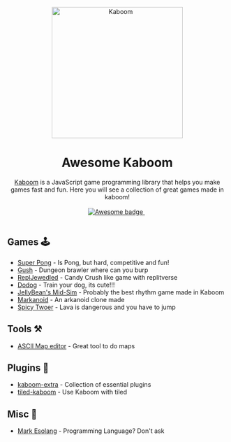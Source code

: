 <p align="center">
  <img width="300" src="https://github.com/replit/kaboom/raw/master/kaboom.png" alt="Kaboom">
</p>

<h1 align="center">Awesome Kaboom</h1>

<p align="center">
  <a href="https://kaboomjs.com">Kaboom</a> is a JavaScript game programming library that helps you make games fast and fun. Here you will see a collection of great games made in kaboom!
  <br />
  <br />
  <a href="https://github.com/sindresorhus/awesome">
    <img src="https://cdn.rawgit.com/sindresorhus/awesome/d7305f38d29fed78fa85652e3a63e154dd8e8829/media/badge.svg" alt="Awesome badge">
  </a>
  &nbsp;
  <br />
  <br />
</p>

## Games 🕹️

- [Super Pong](https://replit.com/@SixBeeps/Super-Pong) - Is Pong, but hard, competitive and fun!
- [Gush](https://replit.com/@aMoniker/Gush)  - Dungeon brawler where can you burp 
- [ReplJewedled](https://replit.com/@ConnorBrewster/ReplJeweled) - Candy Crush like game with replitverse
- [Dodog](https://achtaitaipai.itch.io/dodog) - Train your dog, its cute!!!
- [JellyBean's Mid-Sim](https://meowcatheorange.itch.io/mid-simulator) - Probably the best rhythm game made in Kaboom
- [Markanoid](https://meowcatheorange.itch.io/markanoid) - An arkanoid clone made
- [Spicy Twoer](https://stmn.itch.io/spicy-tower) - Lava is dangerous and you have to jump

## Tools ⚒️

- [ASCII Map editor](https://stmn.itch.io/ascii-map-editor) - Great tool to do maps

## Plugins 🧩

- [kaboom-extra](https://github.com/marklovers/kaboom-extra) - Collection of essential plugins
- [tiled-kaboom](https://github.com/notnullgames/tiled-kaboom) - Use Kaboom with tiled

## Misc 🐸

- [Mark Esolang](https://meowcatheorange.itch.io/mark) - Programming Language? Don't ask
